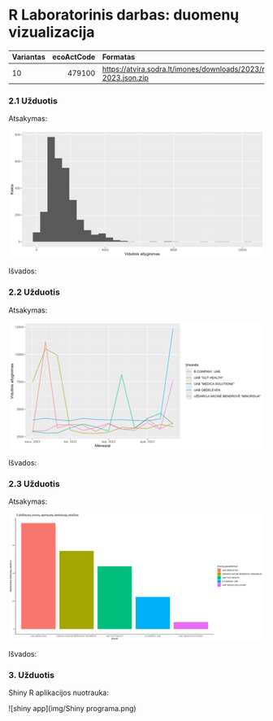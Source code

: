 # R Laboratorinis darbas: duomenų vizualizacija

|Variantas | ecoActCode|Formatas          |
|:---------|----------:|:-----------------|
|10        |     479100|https://atvira.sodra.lt/imones/downloads/2023/monthly-2023.json.zip|


### 2.1 Užduotis

Atsakymas:

![histograma](img/1_uzd.png)

Išvados:

### 2.2 Užduotis

Atsakymas:

![atlyginimai](img/2.2_uzd.png)

Išvados:


### 2.3 Užduotis

Atsakymas:

![apdraustieji](img/2.3_uzd.png)

Išvados:


### 3. Užduotis

Shiny R aplikacijos nuotrauka:

![shiny app](img/Shiny programa.png)
